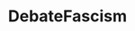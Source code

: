 ---
title: DebateFascism
crosslinks:
- US_Strasserism
- AskHistorians
- CapitalismVSocialism
- LeftCentral
- vero_possumus
- Anarchism
- Anarcho_Capitalism
- syriancivilwar
- AskReddit
- WhatsMyIdeology
- EnoughCommieSpam
- monarchism
- The_Donald
- C_S_T
- socialism
- AskEconomics
- DarkEnlightenment
- TheImperialCult
- Drama
- HBD
---